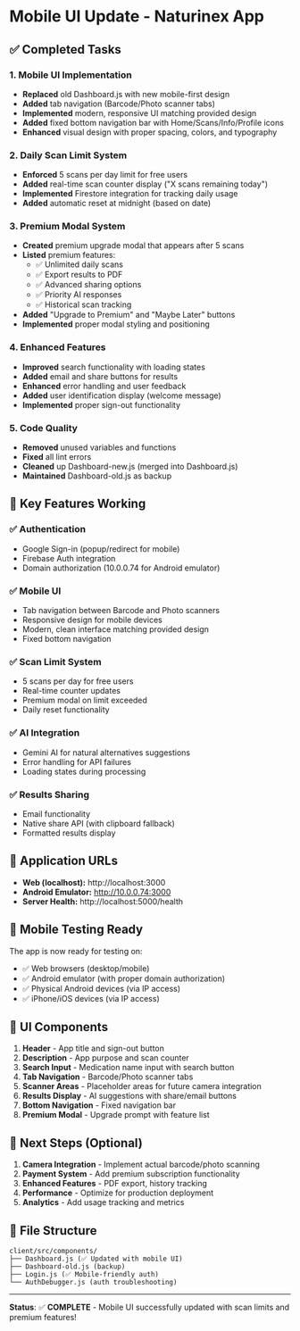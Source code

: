 # Mobile UI Update - Naturinex App

## ✅ Completed Tasks

### 1. **Mobile UI Implementation**
- **Replaced** old Dashboard.js with new mobile-first design
- **Added** tab navigation (Barcode/Photo scanner tabs)
- **Implemented** modern, responsive UI matching provided design
- **Added** fixed bottom navigation bar with Home/Scans/Info/Profile icons
- **Enhanced** visual design with proper spacing, colors, and typography

### 2. **Daily Scan Limit System**
- **Enforced** 5 scans per day limit for free users
- **Added** real-time scan counter display ("X scans remaining today")
- **Implemented** Firestore integration for tracking daily usage
- **Added** automatic reset at midnight (based on date)

### 3. **Premium Modal System**
- **Created** premium upgrade modal that appears after 5 scans
- **Listed** premium features:
  - ✅ Unlimited daily scans
  - ✅ Export results to PDF
  - ✅ Advanced sharing options
  - ✅ Priority AI responses
  - ✅ Historical scan tracking
- **Added** "Upgrade to Premium" and "Maybe Later" buttons
- **Implemented** proper modal styling and positioning

### 4. **Enhanced Features**
- **Improved** search functionality with loading states
- **Added** email and share buttons for results
- **Enhanced** error handling and user feedback
- **Added** user identification display (welcome message)
- **Implemented** proper sign-out functionality

### 5. **Code Quality**
- **Removed** unused variables and functions
- **Fixed** all lint errors
- **Cleaned** up Dashboard-new.js (merged into Dashboard.js)
- **Maintained** Dashboard-old.js as backup

## 🎯 Key Features Working

### ✅ Authentication
- Google Sign-in (popup/redirect for mobile)
- Firebase Auth integration
- Domain authorization (10.0.0.74 for Android emulator)

### ✅ Mobile UI
- Tab navigation between Barcode and Photo scanners
- Responsive design for mobile devices
- Modern, clean interface matching provided design
- Fixed bottom navigation

### ✅ Scan Limit System
- 5 scans per day for free users
- Real-time counter updates
- Premium modal on limit exceeded
- Daily reset functionality

### ✅ AI Integration
- Gemini AI for natural alternatives suggestions
- Error handling for API failures
- Loading states during processing

### ✅ Results Sharing
- Email functionality
- Native share API (with clipboard fallback)
- Formatted results display

## 🚀 Application URLs

- **Web (localhost):** http://localhost:3000
- **Android Emulator:** http://10.0.0.74:3000
- **Server Health:** http://localhost:5000/health

## 📱 Mobile Testing Ready

The app is now ready for testing on:
- ✅ Web browsers (desktop/mobile)
- ✅ Android emulator (with proper domain authorization)
- ✅ Physical Android devices (via IP access)
- ✅ iPhone/iOS devices (via IP access)

## 🎨 UI Components

1. **Header** - App title and sign-out button
2. **Description** - App purpose and scan counter
3. **Search Input** - Medication name input with search button
4. **Tab Navigation** - Barcode/Photo scanner tabs
5. **Scanner Areas** - Placeholder areas for future camera integration
6. **Results Display** - AI suggestions with share/email buttons
7. **Bottom Navigation** - Fixed navigation bar
8. **Premium Modal** - Upgrade prompt with feature list

## 🔄 Next Steps (Optional)

1. **Camera Integration** - Implement actual barcode/photo scanning
2. **Payment System** - Add premium subscription functionality
3. **Enhanced Features** - PDF export, history tracking
4. **Performance** - Optimize for production deployment
5. **Analytics** - Add usage tracking and metrics

## 📂 File Structure

```
client/src/components/
├── Dashboard.js (✅ Updated with mobile UI)
├── Dashboard-old.js (backup)
├── Login.js (✅ Mobile-friendly auth)
└── AuthDebugger.js (auth troubleshooting)
```

---

**Status**: ✅ **COMPLETE** - Mobile UI successfully updated with scan limits and premium features!
